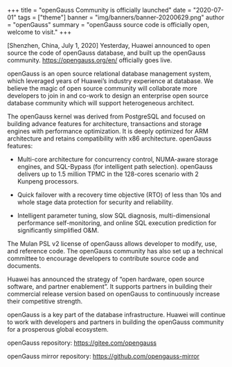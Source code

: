 +++
title = "openGauss Community is officially launched"
date = "2020-07-01"
tags = ["theme"]
banner = "img/banners/banner-20200629.png"
author = "openGauss"
summary = "openGauss source code is officially open, welcome to visit."
+++

[Shenzhen, China, July 1, 2020] Yesterday, Huawei announced to open source the code of openGauss database, and built up the openGauss community. https://opengauss.org/en/ officially goes live.

openGauss is an open source relational database management system, which leveraged years of Huawei’s industry experience at database. We believe the magic of open source community will collaborate more developers to join in and co-work to design an enterprise open source database community which will support heterogeneous architect.

The openGauss kernel was derived from PostgreSQL and focused on building advance features for architecture, transactions and storage engines with performance optimization. It is deeply optimized for ARM architecture and retains compatibility with x86 architecture. openGauss features:

+ Multi-core architecture for concurrency control, NUMA-aware storage engines, and SQL-Bypass (for intelligent path selection). openGauss delivers up to 1.5 million TPMC in the 128-cores scenario with 2 Kunpeng processors.

+ Quick failover with a recovery time objective (RTO) of less than 10s and whole stage data protection for security and reliability.

+ Intelligent parameter tuning, slow SQL diagnosis, multi-dimensional performance self-monitoring, and online SQL execution prediction for significantly simplified O&M.

The Mulan PSL v2 license of openGauss allows developer to modify, use, and reference code. The openGauss community has also set up a technical committee to encourage developers to contribute source code and documents.

Huawei has announced the strategy of “open hardware, open source software, and partner enablement”. It supports partners in building their commercial release version based on openGauss to continuously increase their competitive strength.

openGauss is a key part of the database infrastructure. Huawei will continue to work with developers and partners in building the openGauss community for a prosperous global ecosystem.

openGauss repository: https://gitee.com/opengauss

openGauss mirror repository: https://github.com/opengauss-mirror
